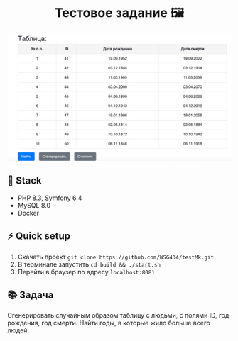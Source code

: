 
<h1 align="center">Тестовое задание 🖼️ </h1>

![Тестовое задание](https://github.com/WSG434/testMK/blob/main/preview.jpg?raw=true)

## 🚀 Stack

- PHP 8.3, Symfony 6.4
- MySQL 8.0
- Docker

## ⚡ Quick setup

1. Скачать проект `git clone https://github.com/WSG434/testMk.git`
2.  В терминале запустить `cd build && ./start.sh`
3. Перейти в браузер по адресу `localhost:8081`


## 📚 Задача

Сгенерировать случайным образом таблицу с людьми, с полями ID, год рождения, год смерти.
Найти годы, в которые жило больше всего людей.
